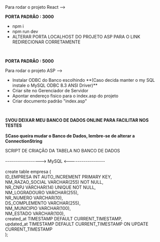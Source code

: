 Para rodar o projeto React --> <br>

**PORTA PADRÃO : 3000**<br>

<ul>
  <li>npm i</li>
  <li>npm run dev</li>
  <li>ALTERAR PORTA LOCALHOST DO PROJETO ASP PARA O LINK REDIRECIONAR CORRETAMENTE</li>
</ul>
<br>

**PORTA PADRÃO : 5000**<br>

Para rodar o projeto ASP --><br>
<ul>
  <li>Instalar ODBC do Banco escolhindo **(Caso decida manter o my SQL instale o MySQL ODBC 8.3 ANSI Driver)**</li>
  <li>Criar site no Gerenciador de Servidor</li>
  <li>Apontar endereço fisico para o index.asp do projeto</li>
  <li>Criar documento padrão "index.asp"</li>
</ul><br>

$**VOU DEIXAR MEU BANCO DE DADOS ONLINE PARA FACILITAR NOS TESTES**<br>
<br>
$**Caso queira mudar o Banco de Dados, lembre-se de alterar a ConnectionString**<br>

SCRIPT DE CRIAÇÃO DA TABELA NO BANCO DE DADOS <br>
<br>
------------------> MySQL <------------------<br>
<br>
create table empresa (<br>
    ID_EMPRESA INT AUTO_INCREMENT PRIMARY KEY,<br>
    NM_RAZAO_SOCIAL VARCHAR(255) NOT NULL,<br>
    NR_CNPJ VARCHAR(14) UNIQUE NOT NULL,<br>
    NM_LOGRADOURO VARCHAR(255),<br>
    NR_NUMERO VARCHAR(10),<br>
    DS_COMPLEMENTO VARCHAR(255),<br>
    NM_MUNICIPIO VARCHAR(100),<br>
    NM_ESTADO VARCHAR(100),<br>
    created_at TIMESTAMP DEFAULT CURRENT_TIMESTAMP,<br>
    updated_at TIMESTAMP DEFAULT CURRENT_TIMESTAMP ON UPDATE CURRENT_TIMESTAMP<br>
);<br>
